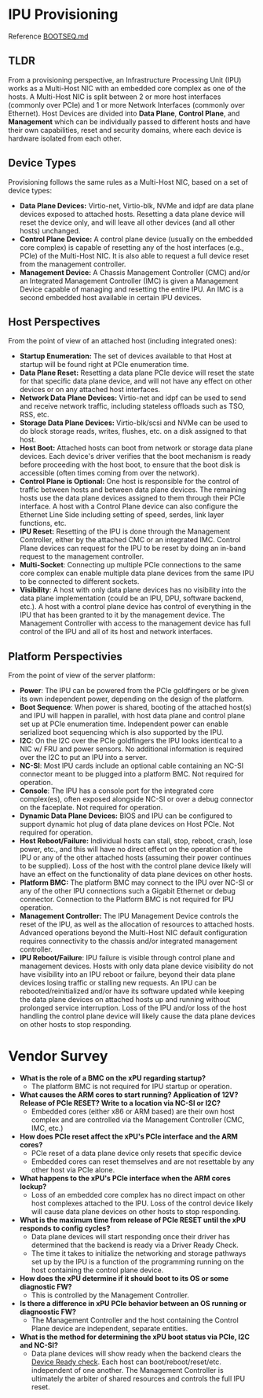 # IPU Provisioning

Reference [BOOTSEQ.md](./BOOTSEQ.md)

## TLDR

From a provisioning perspective, an Infrastructure Processing Unit (IPU) works
as a Multi-Host NIC with an embedded core complex as one of the hosts. A
Multi-Host NIC is split between 2 or more host interfaces (commonly over PCIe)
and 1 or more Network Interfaces (commonly over Ethernet).  Host Devices
are divided into **Data Plane**, **Control Plane**, and **Management**
which can be individually passed to different hosts and have their own
capabilities, reset and security domains, where each device is hardware
isolated from each other.

## Device Types

Provisioning follows the same rules as a Multi-Host NIC, based on a set of
device types:
 * **Data Plane Devices:** Virtio-net, Virtio-blk, NVMe and idpf are data
plane devices exposed to attached hosts.  Resetting a data plane device will
reset the device only, and will leave all other devices (and all other hosts)
unchanged.
 * **Control Plane Device:** A control plane device (usually on the embedded
core complex) is capable of resetting any of the host interfaces (e.g., PCIe)
of the Multi-Host NIC. It is also able to request a full device reset from the
management controller.
 * **Management Device:** A Chassis Management Controller (CMC) and/or an
Integrated Management Controller (IMC) is given a Management Device capable of
managing and resetting the entire IPU. An IMC is a second embedded host
available in certain IPU devices.

## Host Perspectives

From the point of view of an attached host (including integrated ones):

 * **Startup Enumeration:** The set of devices available to that Host at startup
will be found right at PCIe enumeration time.
 * **Data Plane Reset:** Resetting a data plane PCIe device will reset the state
for that specific data plane device, and will not have any effect on other
devices or on any attached host interfaces.
 * **Network Data Plane Devices:** Virtio-net and idpf can be used to send and
receive network traffic, including stateless offloads such as TSO, RSS, etc.
 * **Storage Data Plane Devices:** Virtio-blk/scsi and NVMe can be used to do
block storage reads, writes, flushes, etc. on a disk assigned to that host.
 * **Host Boot:** Attached hosts can boot from network or storage data plane
devices.  Each device's driver verifies that the boot mechanism is ready
before proceeding with the host boot, to ensure that the boot disk is accessible
(often times coming from over the network).
 * **Control Plane is Optional:** One host is responsible for the control of
traffic between hosts and between data plane devices. The remaining hosts use
the data plane devices assigned to them through their PCIe interface. A host
with a Control Plane device can also configure the Ethernet Line Side
including setting of speed, serdes, link layer functions, etc.
 * **IPU Reset:** Resetting of the IPU is done through the Management Controller,
either by the attached CMC or an integrated IMC. Control Plane devices can
request for the IPU to be reset by doing an in-band request to the
management controller.
 * **Multi-Socket**: Connecting up multiple PCIe connections to the same core
complex can enable multiple data plane devices from
the same IPU to be connected to different sockets.
 * **Visibility**:  A host with only data plane devices has no visibility into
the data plane implementation (could be an IPU, DPU, software backend, etc.).
A host with a control plane device has control of everything in the IPU that
has been granted to it by the management device.  The Management Controller
with access to the management device has full control of the IPU and all of its
host and network interfaces.

## Platform Perspectivies

From the point of view of the server platform:
 * **Power**: The IPU can be powered from the PCIe goldfingers or be given its own
independent power, depending on the design of the platform.
 * **Boot Sequence**: When power is shared, booting of the attached host(s) and
IPU will happen in parallel, with host data plane and control plane set up
at PCIe enumeration time. Independent power can enable serialized boot
sequencing which is also supported by the IPU.
 * **I2C**: On the I2C over the PCIe goldfingers the IPU looks identical to a NIC
w/ FRU and power sensors. No additional information is required over the I2C
to put an IPU into a server.
 * **NC-SI**: Most IPU cards include an optional cable containing an NC-SI
connector meant to be plugged into a platform BMC.  Not required for operation.
 * **Console**: The IPU has a console port for the integrated core complex(es),
often exposed alongside NC-SI or over
a debug connector on the faceplate. Not required for operation.
 * **Dynamic Data Plane Devices:** BIOS and IPU can be configured to support
dynamic hot plug of data plane devices on Host PCIe.
Not required for operation.
 * **Host Reboot/Failure:** Individual hosts can stall, stop, reboot, crash, 
lose power, etc., and this will have no direct effect on the operation of the
IPU or any of the other attached hosts (assuming their power continues to be
supplied).
Loss of the host with the control plane device likely will have an effect on
the functionality of data plane devices on other hosts. 
 * **Platform BMC:** The platform BMC may connect to the IPU over NC-SI or any of
the other IPU connections such a Gigabit Ethernet or debug connector.
Connection to the Platform BMC is not required for IPU operation.
 * **Management Controller:** The IPU Management Device controls the
reset of the IPU, as well as the allocation of resources to attached hosts.
Advanced operations beyond the Multi-Host NIC default configuration requires
connectivity to the chassis and/or integrated management controller.
 * **IPU Reboot/Failure**: IPU failure is visible through control plane and
management devices.  Hosts with only data plane device visibility do not have
visibility into an IPU reboot or failure, beyond their data plane devices
losing traffic or stalling new requests. An IPU can be rebooted/reinitialized
and/or have its software updated while keeping the data plane devices on
attached hosts up and running without prolonged service interruption. Loss
of the IPU and/or loss of the host handling the control plane device will
likely cause the data plane devices on other hosts to stop responding.

# Vendor Survey

 - **What is the role of a BMC on the xPU regarding startup?**
   - The platform BMC is not required for IPU startup or operation.
 - **What causes the ARM cores to start running? Application of 12V? Release of PCIe RESET? Write to a location via NC-SI or I2C?**
   - Embedded cores (either x86 or ARM based) are their own host complex and
are controlled via the Management Controller (CMC, IMC, etc.)
 - **How does PCIe reset affect the xPU's PCIe interface and the ARM cores?**
   - PCIe reset of a data plane device only resets that specific device
   - Embedded cores can reset themselves and are not resettable by any other
host via PCIe alone.
 - **What happens to the xPU's PCIe interface when the ARM cores lockup?**
   - Loss of an embedded core complex has no direct impact on other host
complexes attached to the IPU. Loss of the control device likely will cause
data plane devices on other hosts to stop responding.
 - **What is the maximum time from release of PCIe RESET until the xPU responds to config cycles?**
   - Data plane devices will start responding once their driver has determined
that the backend is ready via a Driver Ready Check.
   - The time it takes to initialize the networking and storage pathways set up
by the IPU is a function of the programming running on the host containing the
control plane device.
 - **How does the xPU determine if it should boot to its OS or some diagnostic FW?**
   - This is controlled by the Management Controller.
 - **Is there a difference in xPU PCIe behavior between an OS running or diagnoostic FW?**
   - The Management Controller and the host containing the Control Plane device
are independent, separate entities.
 - **What is the method for determining the xPU boot status via PCIe, I2C and NC-SI?**
   - Data plane devices will show ready when the backend clears the
[Device Ready check](COORDINATION.md#2-driver-ready-check). Each host can boot/reboot/reset/etc. independent of one another.
The Management Controller is ultimately the arbiter of shared resources and
controls the full IPU reset.





